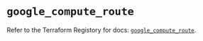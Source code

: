 # `google_compute_route`

Refer to the Terraform Registory for docs: [`google_compute_route`](https://www.terraform.io/docs/providers/google/r/compute_route).

